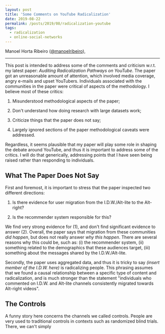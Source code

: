 ```yaml
---
layout: post
title: 'Some Comments on YouTube Radicalization'
date: 2019-08-22
permalink: /posts/2019/08/radicalization-youtube
tags:
  - radicalization
  - online-social-networks
---
```


Manoel Horta Ribeiro ([@manoelribeiro](https://twitter.com/manoelribeiro)),

---

This post is intended to address some of the comments and criticism w.r.t. my latest paper: *Auditing Radicalization Pathways on YouTube*. 
The paper got an unreasonable amount of attention, which involved media coverage, angry e-mails and upset YouTubers.
Individuals associated with the communities in the paper were critical of aspects of the methodology.
I believe most of these critics:
 
 1. Misunderstood methodological aspects of the paper;
 
 2. Don't understand how doing research with large datasets work;
 
 3. Criticize things that the paper does not say;
 
 4. Largely ignored sections of the paper methodological caveats were addressed.
 
 Regardless, it seems plausible that my paper will play some role in shaping the debate around YouTube, and thus it is important to address some of the critics. I will do that generically, addressing points that I have seen being raised rather than responding to individuals.
 
 ## What The Paper Does Not Say
 
First and foremost, it is important to stress that the paper inspected two different directions:
 
 1. Is there evidence for user migration from the I.D.W./Alt-lite to the Alt-right?
 
 2. Is the recommender system responsible for this?
 
We find very strong evidence for (1), and don't find significant evidence to answer (2). Overall, the paper says that migration from these communities _did happen_, but does not really answer _why this happen_. 
There are several reasons why this could be, such as: (i) the recommender system, (ii) something related to the demographics that these audiences target, (iii) something about the messages shared by the I.D.W./Alt-lite.

Secondly, the paper uses aggregated data, and thus it is tricky to say _(insert member of the I.D.W. here)_ is radicalizing people. 
This phrasing assumes that we found a causal relationship between a specific type of content and radicalization, and is much stronger than the statement "individuals who commented  on I.D.W. and Alt-lite channels consistently migrated towards Alt-right videos".

 ## The Controls
 
 A funny story here concerns the channels we called controls. 
 People are very used to traditional controls in contexts such as randomized blind trials.
 There, we can't simply
 


